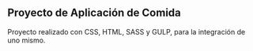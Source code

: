 ## Proyecto de Aplicación de Comida

Proyecto realizado con CSS, HTML, SASS y GULP, para la integración de uno mismo. 